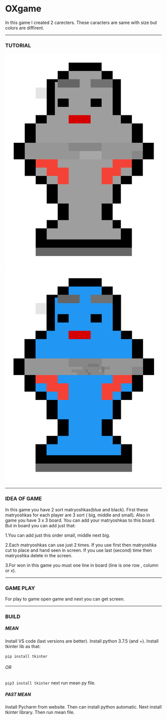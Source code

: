 # OXgame 

In this game l created 2 carecters. These caracters are same with size but colors are diffirent.
___

### TUTORIAL

<p align="center">
  <img src="https://github.com/levvtol/OXgame/blob/main/black.png">
  <img src="https://github.com/levvtol/OXgame/blob/main/blue.png">
</p>

___

### IDEA OF GAME
In this game you have 2 sort matryoshkas(blue and black). First these matryoshkas for each player are 3 sort ( big, middle and small). Also in game you have 3 x 3 board. You can add your matryoshkas to this board. But in board you can add just that:

1.You can add just this order small, middle next big. 

2.Each matryoshkas can use just 2 times. If you use first then matryoshka cut to place and hand seen in screen. If you use last (second) time then matryoshka delete in the screen.

3.For won in this game you must one line in board (line is one row , column or x).
___
### GAME PLAY
For play to game open game and next you can get screen.

___
### BUILD
##### MEAN
Install VS code (last versions are better). Install python 3.7.5 (and +).
Install tkinter lib as that:

```pip install tkinter```
###### OR
``` pip3 install tkinter ```
next run mean py file.
##### PAST MEAN
Install Pycharm from website. Then can install python automatic. Next install tkinter library. Then run mean file.

